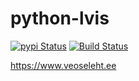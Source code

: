 python-lvis
===========

[![pypi Status](https://badge.fury.io/py/python-lvis.png)](https://badge.fury.io/py/python-lvis)
[![Build Status](https://travis-ci.org/thorgate/python-lvis.svg?branch=master)](https://travis-ci.org/thorgate/python-lvis)

https://www.veoseleht.ee
